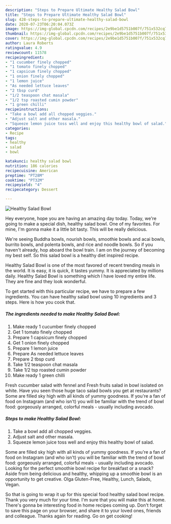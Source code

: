 ```yaml
---
description: "Steps to Prepare Ultimate Healthy Salad Bowl"
title: "Steps to Prepare Ultimate Healthy Salad Bowl"
slug: 428-steps-to-prepare-ultimate-healthy-salad-bowl
date: 2020-07-23T06:20:04.073Z
image: https://img-global.cpcdn.com/recipes/2e9be1d5751b007f/751x532cq70/healthy-salad-bowl-recipe-main-photo.jpg
thumbnail: https://img-global.cpcdn.com/recipes/2e9be1d5751b007f/751x532cq70/healthy-salad-bowl-recipe-main-photo.jpg
cover: https://img-global.cpcdn.com/recipes/2e9be1d5751b007f/751x532cq70/healthy-salad-bowl-recipe-main-photo.jpg
author: Laura Roberts
ratingvalue: 4.9
reviewcount: 11578
recipeingredient:
- "1 cucumber finely chopped"
- "1 tomato finely chopped"
- "1 capsicum finely chopped"
- "1 onion finely chopped"
- "1 lemon juice"
- "As needed lettuce leaves"
- "2 tbsp curd"
- "1/2 teaspoon chat masala"
- "1/2 tsp roasted cumin powder"
- "1 green chilli"
recipeinstructions:
- "Take a bowl add all chopped veggies."
- "Adjust salt and other masala."
- "Squeeze lemon juice toss well and enjoy this healthy bowl of salad."
categories:
- Recipe
tags:
- healthy
- salad
- bowl

katakunci: healthy salad bowl 
nutrition: 186 calories
recipecuisine: American
preptime: "PT28M"
cooktime: "PT32M"
recipeyield: "4"
recipecategory: Dessert

---
```



![Healthy Salad Bowl](https://img-global.cpcdn.com/recipes/2e9be1d5751b007f/751x532cq70/healthy-salad-bowl-recipe-main-photo.jpg)

Hey everyone, hope you are having an amazing day today. Today, we're going to make a special dish, healthy salad bowl. One of my favorites. For mine, I'm gonna make it a little bit tasty. This will be really delicious.

We&#39;re seeing Buddha bowls, nourish bowls, smoothie bowls and acai bowls, burrito bowls, and polenta bowls, and rice and noodle bowls. So if you haven&#39;t already, hop aboard the bowl train. I am on the journey of becoming my best self. So this salad bowl is a healthy diet inspired recipe.

Healthy Salad Bowl is one of the most favored of recent trending meals in the world. It is easy, it is quick, it tastes yummy. It is appreciated by millions daily. Healthy Salad Bowl is something which I have loved my entire life. They are fine and they look wonderful.


To get started with this particular recipe, we have to prepare a few ingredients. You can have healthy salad bowl using 10 ingredients and 3 steps. Here is how you cook that.

<!--inarticleads1-->

##### The ingredients needed to make Healthy Salad Bowl:

1. Make ready 1 cucumber finely chopped
1. Get 1 tomato finely chopped
1. Prepare 1 capsicum finely chopped
1. Get 1 onion finely chopped
1. Prepare 1 lemon juice
1. Prepare As needed lettuce leaves
1. Prepare 2 tbsp curd
1. Take 1/2 teaspoon chat masala
1. Take 1/2 tsp roasted cumin powder
1. Make ready 1 green chilli


Fresh cucumber salad with fennel and Fresh fruits salad in bowl isolated on white. Have you seen those huge taco salad bowls you get at restaurants? Some are filled sky high with all kinds of yummy goodness. If you&#39;re a fan of food on Instagram (and who isn&#39;t) you will be familiar with the trend of bowl food: gorgeously arranged, colorful meals - usually including avocado. 

<!--inarticleads2-->

##### Steps to make Healthy Salad Bowl:

1. Take a bowl add all chopped veggies.
1. Adjust salt and other masala.
1. Squeeze lemon juice toss well and enjoy this healthy bowl of salad.


Some are filled sky high with all kinds of yummy goodness. If you&#39;re a fan of food on Instagram (and who isn&#39;t) you will be familiar with the trend of bowl food: gorgeously arranged, colorful meals - usually including avocado. Looking for the perfect smoothie bowl recipe for breakfast or a snack? Aside from being delicious and healthy, whipping up a smoothie bowl is an opportunity to get creative. Olga Gluten-Free, Healthy, Lunch, Salads, Vegan. 

So that is going to wrap it up for this special food healthy salad bowl recipe. Thank you very much for your time. I'm sure that you will make this at home. There's gonna be interesting food in home recipes coming up. Don't forget to save this page on your browser, and share it to your loved ones, friends and colleague. Thanks again for reading. Go on get cooking!
